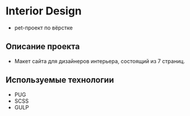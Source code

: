 # Interior Design

- pet-проект по вёрстке

## Описание проекта

- Макет сайта для дизайнеров интерьера, состоящий из 7 страниц.

## Используемые технологии

- PUG
- SCSS
- GULP

[//]: # (## GitHub Pages)

[//]: # ()
[//]: # (- [Ссылка на сайт]&#40;https://lizapetkova.github.io/gulp-pug-markup/&#41;)